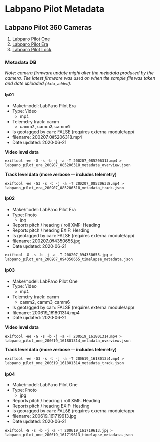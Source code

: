 # Labpano Pilot Metadata

## Labpano Pilot 360 Cameras

1. [Labpano Pilot One](https://www.labpano.com/one)
2. [Labpano Pilot Era](https://pilot.labpano.com/)
3. [Labpano Pilot Lock](https://www.labpano.com/lock)

### Metadata DB

_Note: camera firmware update might alter the metadata produced by the camera. The latest firmware was used on when the sample file was taken and date uploaded (`data_added`)._

#### lp01

* Make/model: LabPano Pilot Era
* Type: Video
	- mp4
* Telemetry track: camm
	- camm2, camm3, camm6
* Is geotagged by cam: FALSE (requires external module/app)
* filename: 200207_085206318.mp4
* Date updated: 2020-06-21

**Video level data**

```
exiftool -ee -G -s -b -j -a -T 200207_085206318.mp4 > labpano_pilot_era_200207_085206318_metadata_overview.json
```

**Track level data (more verbose -- includes telemetry)**

```
exiftool -ee -G3 -s -b -j -a -T 200207_085206318.mp4 > labpano_pilot_era_200207_085206318_metadata_track.json
```

#### lp02

* Make/model: LabPano Pilot Era
* Type: Photo
	- jpg
* Reports pitch / heading / roll XMP: Heading
* Reports pitch / heading EXIF: Heading
* Is geotagged by cam: FALSE (requires external module/app)
* filename: 200207_094350655.jpg
* Date updated: 2020-06-21

```
exiftool -G -s -b -j -a -T 200207_094350655.jpg > labpano_pilot_era_200207_094350655_timelapse_metadata.json
```

#### lp03

* Make/model: LabPano Pilot One
* Type: Video
	- mp4
* Telemetry track: camm
	- camm2, camm3, camm6
* Is geotagged by cam: FALSE (requires external module/app)
* filename: 200619_161801314.mp4
* Date updated: 2020-06-21

**Video level data**

```
exiftool -ee -G -s -b -j -a -T 200619_161801314.mp4 > labpano_pilot_one_200619_161801314_metadata_overview.json
```

**Track level data (more verbose -- includes telemetry)**

```
exiftool -ee -G3 -s -b -j -a -T 200619_161801314.mp4 > labpano_pilot_one_200619_161801314_metadata_track.json
```

#### lp04

* Make/model: LabPano Pilot One
* Type: Photo
	- jpg
* Reports pitch / heading / roll XMP: Heading
* Reports pitch / heading EXIF: Heading
* Is geotagged by cam: FALSE (requires external module/app)
* filename: 200619_161719613.jpg
* Date updated: 2020-06-21

```
exiftool -G -s -b -j -a -T 200619_161719613.jpg > labpano_pilot_one_200619_161719613_timelapse_metadata.json
```